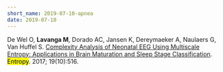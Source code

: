```yaml
---
short_name: 2019-07-10-apnea
date: 2019-07-10
---
```


De Wel O, <b>Lavanga M</b>, Dorado AC, Jansen K, Dereymaeker A, Naulaers G, Van Huffel S. <a target = "_blank" href="https://www.mdpi.com/1099-4300/19/10/516#cite">Complexity Analysis of Neonatal EEG Using Multiscale Entropy: Applications in Brain Maturation and Sleep Stage Classification</a>. <mark>Entropy</mark>. 2017; 19(10):516. 